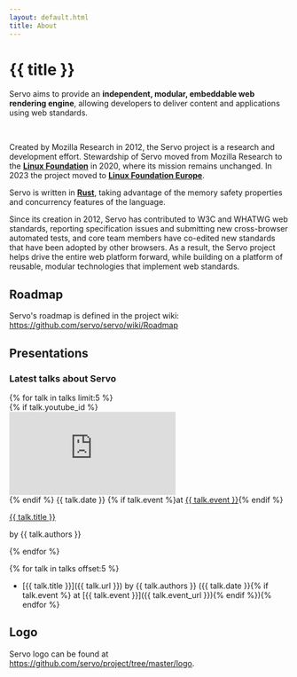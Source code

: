 ```yaml
---
layout: default.html
title: About
---
```


<div class="inner-container subpage-content">

<h1>{{ title }}</h1>
  <p class="subtitle">
    Servo aims to provide an <strong>independent, modular, embeddable web rendering engine</strong>, allowing developers to deliver content and applications using web standards.
  </p>
<br>

Created by Mozilla Research in 2012, the Servo project is a research and development effort. Stewardship of Servo moved from Mozilla Research to the [**Linux Foundation**](https://www.linuxfoundation.org/) in 2020, where its mission remains unchanged. In 2023 the project moved to [**Linux Foundation Europe**](https://linuxfoundation.eu/).

Servo is written in [**Rust**](https://www.rust-lang.org/), taking advantage of the memory safety properties and concurrency features of the language.

Since its creation in 2012, Servo has contributed to W3C and WHATWG web standards, reporting specification issues and submitting new cross-browser automated tests, and core team members have co-edited new standards that have been adopted by other browsers. As a result, the Servo project helps drive the entire web platform forward, while building on a platform of reusable, modular technologies that implement web standards.

## Roadmap

Servo's roadmap is defined in the project wiki: <https://github.com/servo/servo/wiki/Roadmap>

## Presentations

<section class="section" aria-label="Latest talks about Servo">
  <div class="blog">
    <div class="inner-container">
      <h3>Latest talks about Servo</h3>
        <div class="blog-grid">
            {% for talk in talks limit:5 %}<div class="card">
                  <div class="card-content">
                    {% if talk.youtube_id %}<div class="card-image">
                      <iframe src="https://www.youtube.com/embed/{{ talk.youtube_id }}" title="YouTube video player" frameborder="0" allow="accelerometer; autoplay; clipboard-write; encrypted-media; gyroscope; picture-in-picture; web-share" referrerpolicy="strict-origin-when-cross-origin" allowfullscreen></iframe>
                    </div>{% endif %}<span class="tag">
                      {{ talk.date }}
                      {% if talk.event %}<span class="tag">at <a href="{{ talk.event_url }}">{{ talk.event }}</a></span>{% endif %}
                    </span>
                    <p class="post-title"><a href="{{ talk.url }}">{{ talk.title }}</a></p>
                    <p class="post-summary">by {{ talk.authors }}</p>
                  </div>
                </div>{% endfor %}
        </div>
      </div>
  </div>
</section>

{% for talk in talks offset:5 %}
* [{{ talk.title }}]({{ talk.url }}) by {{ talk.authors }} ({{ talk.date }}{% if talk.event %} at [{{ talk.event }}]({{ talk.event_url }}){% endif %}){% endfor %}

## Logo

Servo logo can be found at <https://github.com/servo/project/tree/master/logo>.

</div>